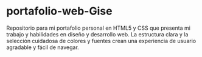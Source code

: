 # portafolio-web-Gise
Repositorio para mi portafolio personal en HTML5 y CSS que presenta mi trabajo y habilidades en diseño y desarrollo web. La estructura clara y la selección cuidadosa de colores y fuentes crean una experiencia de usuario agradable y fácil de navegar.

